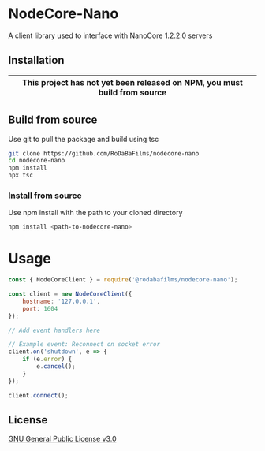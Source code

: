 # NodeCore-Nano
A client library used to interface with NanoCore 1.2.2.0 servers

## Installation
| This project has not yet been released on NPM, you must build from source |
| --- |

## Build from source
Use git to pull the package and build using tsc

```sh
git clone https://github.com/RoDaBaFilms/nodecore-nano
cd nodecore-nano 
npm install
npx tsc
```

### Install from source
Use npm install with the path to your cloned directory
```sh
npm install <path-to-nodecore-nano>
```

# Usage
```js
const { NodeCoreClient } = require('@rodabafilms/nodecore-nano');

const client = new NodeCoreClient({
    hostname: '127.0.0.1',
    port: 1604
});

// Add event handlers here

// Example event: Reconnect on socket error
client.on('shutdown', e => {
    if (e.error) {
        e.cancel(); 
    }
});

client.connect();
```

## License
[GNU General Public License v3.0](https://choosealicense.com/licenses/gpl-3.0/)
